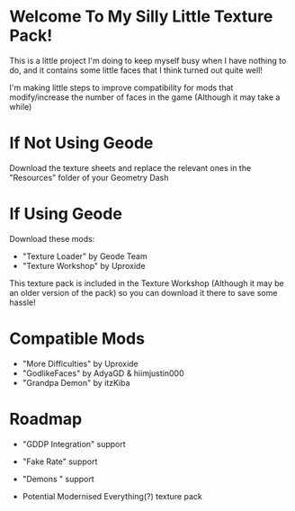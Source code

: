 # Welcome To My Silly Little Texture Pack!

This is a little project I'm doing to keep myself busy when I have nothing to do, and it contains some little faces that I think turned out quite well!

I'm making little steps to improve compatibility for mods that modify/increase the number of faces in the game (Although it may take a while)

# If Not Using Geode

Download the texture sheets and replace the relevant ones in the "Resources" folder of your Geometry Dash

# If Using Geode

Download these mods:
  - "Texture Loader" by Geode Team
  - "Texture Workshop" by Uproxide

This texture pack is included in the Texture Workshop (Although it may be an older version of the pack) so you can download it there to save some hassle!

# Compatible Mods

  - "More Difficulties" by Uproxide
  - "GodlikeFaces" by AdyaGD & hiimjustin000
  - "Grandpa Demon" by itzKiba

# Roadmap

  - "GDDP Integration" support
  - "Fake Rate" support
  - "Demons " support

  - Potential Modernised Everything(?) texture pack

